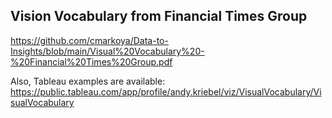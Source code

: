 ## Vision Vocabulary from Financial Times Group

https://github.com/cmarkoya/Data-to-Insights/blob/main/Visual%20Vocabulary%20-%20Financial%20Times%20Group.pdf

Also, Tableau examples are available: https://public.tableau.com/app/profile/andy.kriebel/viz/VisualVocabulary/VisualVocabulary
